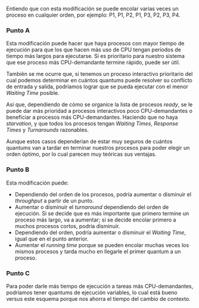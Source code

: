 Entiendo que con esta modificación se puede encolar varias veces un proceso en cualquier orden, por ejemplo: P1, P1, P2, P1, P3, P2, P3, P4. 

### Punto A

Esta modificación puede hacer que haya procesos con mayor tiempo de ejecución para que los que hacen más uso de CPU tengan períodos de tiempo más largos para ejecutarse. Si es prioritario para nuestro sistema que ese proceso más CPU-demandante termine rápido, puede ser útil. 

También se me ocurre que, si tenemos un proceso interactivo prioritario del cual podemos determinar en cuántos quantums puede resolver su conflicto de entrada y salida, podríamos lograr que se pueda ejecutar con el menor *Waiting Time* posible.

Así que, dependiendo de cómo se organice la lista de procesos *ready*, se le puede dar más prioridad a procesos interactivos poco CPU-demandantes o beneficiar a procesos más CPU-demandantes. Haciendo que no haya *starvation*, y que todos los procesos tengan *Waiting Times*, *Response Times* y *Turnarounds* razonables. 

Aunque estos casos dependerían de estar muy seguros de cuántos quantums van a tardar en terminar nuestros procesos para poder elegir un orden óptimo, por lo cual parecen muy teóricas sus ventajas. 

### Punto B

Esta modificación puede:

- Dependiendo del orden de los procesos, podría aumentar o disminuir el *throughput* a partir de un punto.  
- Aumentar o disminuir el *turnaround* dependiendo del orden de ejecución. Si se decide que es más importante que primero termine un proceso más largo, va a aumentar; si se decide encolar primero a muchos procesos cortos, podría disminuir.
- Dependiendo del orden, podría aumentar o disminuir el *Waiting Time*, igual que en el punto anterior. 
- Aumentar el *running time* porque se pueden encolar muchas veces los mismos procesos y tarda mucho en llegarle el primer quantum a un proceso. 

### Punto C

Para poder darle más tiempo de ejecución a tareas más CPU-demandantes, podríamos tener quantums de ejecución variables, lo cual está bueno versus este esquema porque nos ahorra el tiempo del cambio de contexto.
